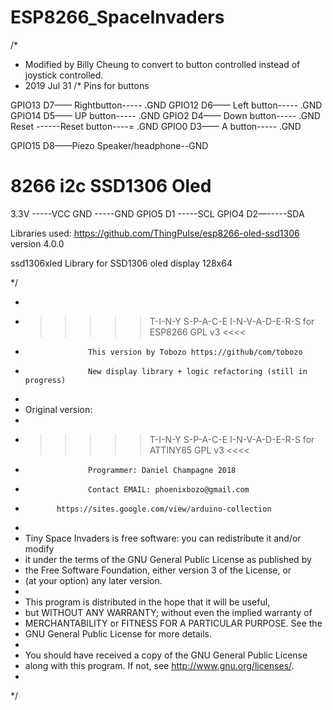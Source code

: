 # ESP8266_SpaceInvaders

/*
 * Modified by Billy Cheung to convert to button controlled instead of joystick controlled.
 * 2019 Jul 31
 /*
 Pins for buttons
 
GPIO13  D7——   Rightbutton-----  .GND
GPIO12  D6——   Left button-----  .GND
GPIO14  D5——   UP   button-----  .GND
GPIO2   D4——   Down button-----  .GND
Reset   ------Reset button----=  .GND
GPIO0   D3——   A    button-----  .GND

GPIO15  D8——Piezo Speaker/headphone--GND

 8266        i2c SSD1306 Oled
=============================
3.3V        -----VCC
GND         -----GND
GPIO5    D1 -----SCL
GPIO4    D2—-----SDA

Libraries used:
https://github.com/ThingPulse/esp8266-oled-ssd1306   version 4.0.0

 ssd1306xled Library for SSD1306 oled display 128x64


 */

*
 * >>>>>  T-I-N-Y  S-P-A-C-E   I-N-V-A-D-E-R-S for ESP8266   GPL v3 <<<<
 *                   This version by Tobozo https://github/com/tobozo
 *                   New display library + logic refactoring (still in progress)
 *
 * Original version:
 *
 * >>>>>  T-I-N-Y  S-P-A-C-E   I-N-V-A-D-E-R-S for ATTINY85  GPL v3 <<<<
 *                   Programmer: Daniel Champagne 2018
 *                   Contact EMAIL: phoenixbozo@gmail.com
 *            https://sites.google.com/view/arduino-collection
 *
 *  Tiny Space Invaders is free software: you can redistribute it and/or modify
 *  it under the terms of the GNU General Public License as published by
 *  the Free Software Foundation, either version 3 of the License, or
 *  (at your option) any later version.
 * 
 *  This program is distributed in the hope that it will be useful,
 *  but WITHOUT ANY WARRANTY; without even the implied warranty of
 *  MERCHANTABILITY or FITNESS FOR A PARTICULAR PURPOSE.  See the
 *  GNU General Public License for more details.
 *  
 *  You should have received a copy of the GNU General Public License
 *  along with this program.  If not, see <http://www.gnu.org/licenses/>.
 *
 */
